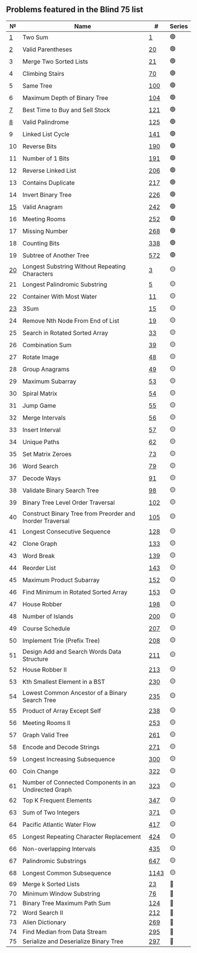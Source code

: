 ## Problems featured in the Blind 75 list
|№|Name|#|Series|
-|-|-|-
[1](https://github.com/mibrgmv/leetcode-blind-75/blob/main/src/two_sum__0001/Solution.java)|Two Sum|[1](https://leetcode.com/problems/two-sum/description/)|🟢
[2](https://github.com/mibrgmv/leetcode-blind-75/blob/main/src/valid_parentheses__0020/Solution.java)|Valid Parentheses|[20](https://leetcode.com/problems/valid-parentheses/description/)|🟢
3|Merge Two Sorted Lists|[21](https://leetcode.com/problems/merge-two-sorted-lists/description/)|🟢
4|Climbing Stairs|[70](https://leetcode.com/problems/climbing-stairs/description/)|🟢
5|Same Tree|[100](https://leetcode.com/problems/same-tree/description/)|🟢
6|Maximum Depth of Binary Tree|[104](https://leetcode.com/problems/maximum-depth-of-binary-tree/description/)|🟢
[7](https://github.com/mibrgmv/leetcode-blind-75/blob/main/src/best_time_to_buy_and_sell_stock__0121/Solution.java)|Best Time to Buy and Sell Stock|[121](https://leetcode.com/problems/best-time-to-buy-and-sell-stock/description/)|🟢
[8](https://github.com/mibrgmv/leetcode-blind-75/blob/main/src/valid_palindrome__0125/Solution.java)|Valid Palindrome|[125](https://leetcode.com/problems/valid-palindrome/description/)|🟢
9|Linked List Cycle|[141](https://leetcode.com/problems/linked-list-cycle/description/)|🟢
10|Reverse Bits|[190](https://leetcode.com/problems/reverse-bits/description/)|🟢
11|Number of 1 Bits|[191](https://leetcode.com/problems/number-of-1-bits/description/)|🟢
12|Reverse Linked List|[206](https://leetcode.com/problems/reverse-linked-list/description/)|🟢
13|Contains Duplicate|[217](https://leetcode.com/problems/contains-duplicate/description/)|🟢
14|Invert Binary Tree|[226](https://leetcode.com/problems/invert-binary-tree/description/)|🟢
[15](https://github.com/mibrgmv/leetcode-blind-75/blob/main/src/valid_anagram__0242/Solution.java)|Valid Anagram|[242](https://leetcode.com/problems/valid-anagram/description/)|🟢
16|Meeting Rooms|[252](https://leetcode.com/problems/meeting-rooms/description/)|🟢
17|Missing Number|[268](https://leetcode.com/problems/missing-number/description/)|🟢
18|Counting Bits|[338](https://leetcode.com/problems/counting-bits/description/)|🟢
19|Subtree of Another Tree|[572](https://leetcode.com/problems/subtree-of-another-tree/description/)|🟢
[20](src/longest_substring_without_repeating_characters__0003/Solution.java)|Longest Substring Without Repeating Characters|[3](https://leetcode.com/problems/longest-substring-without-repeating-characters/description/)|🟡
21|Longest Palindromic Substring|[5](https://leetcode.com/problems/longest-palindromic-substring/description/)|🟡
22|Container With Most Water|[11](https://leetcode.com/problems/container-with-most-water/description/)|🟡
[23](src/three_sum__0015/Solution.java)|3Sum|[15](https://leetcode.com/problems/3sum/description/)|🟡
24|Remove Nth Node From End of List|[19](https://leetcode.com/problems/remove-nth-node-from-end-of-list/description/)|🟡
25|Search in Rotated Sorted Array|[33](https://leetcode.com/problems/search-in-rotated-sorted-array/description/)|🟡
26|Combination Sum|[39](https://leetcode.com/problems/combination-sum/description/)|🟡
27|Rotate Image|[48](https://leetcode.com/problems/rotate-image/description/)|🟡
28|Group Anagrams|[49](https://leetcode.com/problems/group-anagrams/description/)|🟡
29|Maximum Subarray|[53](https://leetcode.com/problems/maximum-subarray/description/)|🟡
30|Spiral Matrix|[54](https://leetcode.com/problems/spiral-matrix/description/)|🟡
31|Jump Game|[55](https://leetcode.com/problems/jump-game/description/)|🟡
32|Merge Intervals|[56](https://leetcode.com/problems/merge-intervals/description/)|🟡
33|Insert Interval|[57](https://leetcode.com/problems/insert-interval/description/)|🟡
34|Unique Paths|[62](https://leetcode.com/problems/unique-paths/description/)|🟡
35|Set Matrix Zeroes|[73](https://leetcode.com/problems/set-matrix-zeroes/description/)|🟡
36|Word Search|[79](https://leetcode.com/problems/word-search/description/)|🟡
37|Decode Ways|[91](https://leetcode.com/problems/decode-ways/description/)|🟡
38|Validate Binary Search Tree|[98](https://leetcode.com/problems/validate-binary-search-tree/description/)|🟡
39|Binary Tree Level Order Traversal|[102](https://leetcode.com/problems/binary-tree-level-order-traversal/description/)|🟡
40|Construct Binary Tree from Preorder and Inorder Traversal|[105](https://leetcode.com/problems/construct-binary-tree-from-preorder-and-inorder-traversal/description/)|🟡
41|Longest Consecutive Sequence|[128](https://leetcode.com/problems/longest-consecutive-sequence/description/)|🟡
42|Clone Graph|[133](https://leetcode.com/problems/clone-graph/description/)|🟡
43|Word Break|[139](https://leetcode.com/problems/word-break/description/)|🟡
44|Reorder List|[143](https://leetcode.com/problems/reorder-list/description/)|🟡
45|Maximum Product Subarray|[152](https://leetcode.com/problems/maximum-product-subarray/description/)|🟡
46|Find Minimum in Rotated Sorted Array|[153](https://leetcode.com/problems/find-minimum-in-rotated-sorted-array/description/)|🟡
47|House Robber|[198](https://leetcode.com/problems/house-robber/description/)|🟡
48|Number of Islands|[200](https://leetcode.com/problems/number-of-islands/description/)|🟡
49|Course Schedule|[207](https://leetcode.com/problems/course-schedule/description/)|🟡
50|Implement Trie (Prefix Tree)|[208](https://leetcode.com/problems/implement-trie-prefix-tree/description/)|🟡
51|Design Add and Search Words Data Structure|[211](https://leetcode.com/problems/design-add-and-search-words-data-structure/description/)|🟡
52|House Robber II|[213](https://leetcode.com/problems/house-robber-ii/description/)|🟡
53|Kth Smallest Element in a BST|[230](https://leetcode.com/problems/kth-smallest-element-in-a-bst/description/)|🟡
54|Lowest Common Ancestor of a Binary Search Tree|[235](https://leetcode.com/problems/lowest-common-ancestor-of-a-binary-search-tree/description/)|🟡
55|Product of Array Except Self|[238](https://leetcode.com/problems/product-of-array-except-self/description/)|🟡
56|Meeting Rooms II|[253](https://leetcode.com/problems/meeting-rooms-ii/description/)|🟡
57|Graph Valid Tree|[261](https://leetcode.com/problems/graph-valid-tree/description/)|🟡
58|Encode and Decode Strings|[271](https://leetcode.com/problems/encode-and-decode-strings/description/)|🟡
59|Longest Increasing Subsequence|[300](https://leetcode.com/problems/longest-increasing-subsequence/description/)|🟡
60|Coin Change|[322](https://leetcode.com/problems/coin-change/description/)|🟡
61|Number of Connected Components in an Undirected Graph|[323](https://leetcode.com/problems/number-of-connected-components-in-an-undirected-graph/description/)|🟡
62|Top K Frequent Elements|[347](https://leetcode.com/problems/top-k-frequent-elements/description/)|🟡
63|Sum of Two Integers|[371](https://leetcode.com/problems/sum-of-two-integers/description/)|🟡
64|Pacific Atlantic Water Flow|[417](https://leetcode.com/problems/pacific-atlantic-water-flow/description/)|🟡
65|Longest Repeating Character Replacement|[424](https://leetcode.com/problems/longest-repeating-character-replacement/description/)|🟡
66|Non-overlapping Intervals|[435](https://leetcode.com/problems/non-overlapping-intervals/description/)|🟡
67|Palindromic Substrings|[647](https://leetcode.com/problems/palindromic-substrings/description/)|🟡
68|Longest Common Subsequence|[1143](https://leetcode.com/problems/longest-common-subsequence/description/)|🟡
69|Merge k Sorted Lists|[23](https://leetcode.com/problems/merge-k-sorted-lists/description/)|🔴
70|Minimum Window Substring|[76](https://leetcode.com/problems/minimum-window-substring/description/)|🔴
71|Binary Tree Maximum Path Sum|[124](https://leetcode.com/problems/binary-tree-maximum-path-sum/description/)|🔴
72|Word Search II|[212](https://leetcode.com/problems/word-search-ii/description/)|🔴
73|Alien Dictionary|[269](https://leetcode.com/problems/alien-dictionary/description/)|🔴
74|Find Median from Data Stream|[295](https://leetcode.com/problems/find-median-from-data-stream/description/)|🔴
75|Serialize and Deserialize Binary Tree|[297](https://leetcode.com/problems/serialize-and-deserialize-binary-tree/description/)|🔴
